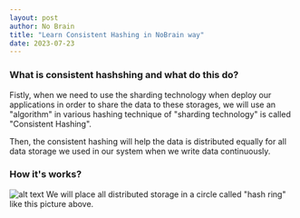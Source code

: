 ```yaml
---
layout: post
author: No Brain
title: "Learn Consistent Hashing in NoBrain way"
date: 2023-07-23
---
```


### What is consistent hashshing and what do this do?
Fistly, when we need to use the sharding technology when deploy our applications in order to share the data to these storages, we will use an "algorithm" in various hashing technique of "sharding technology" is called "Consistent Hashing".

Then, the consistent hashing will help the data is distributed equally for all data storage we used in our system when we write data continuously.

### How it's works?
![alt text](.images/2023-07-23-consistent-hashing/image.png)
We will place all distributed storage in a circle called "hash ring" like this picture above.